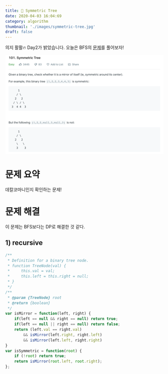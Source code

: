 ```yaml
---
title: 🍎 Symmetric Tree
date: 2020-04-03 16:04:69
category: algorithm
thumbnail: './images/symmetric-tree.jpg'
draft: false
---
```



의지 활활🔥 Day2가 밝았습니다. 오늘은 BFS의 [문제](https://leetcode.com/problems/symmetric-tree/)를 풀어보자!

![symmetric tree](./images/symmetric-tree.jpg)

# 문제 요약
데칼코마니인지 확인하는 문제!

# 문제 해결
이 문제는 BFS보다는 DP로 해결한 것 같다.

## 1) recursive
```js
/**
 * Definition for a binary tree node.
 * function TreeNode(val) {
 *     this.val = val;
 *     this.left = this.right = null;
 * }
 */
/**
 * @param {TreeNode} root
 * @return {boolean}
 */
var isMirror = function(left, right) {
    if(left == null && right == null) return true;
    if(left == null || right == null) return false;
    return (left.val == right.val)
        && isMirror(left.right, right.left) 
        && isMirror(left.left, right.right)
}
var isSymmetric = function(root) {
    if (!root) return true;
    return isMirror(root.left, root.right);
};
```